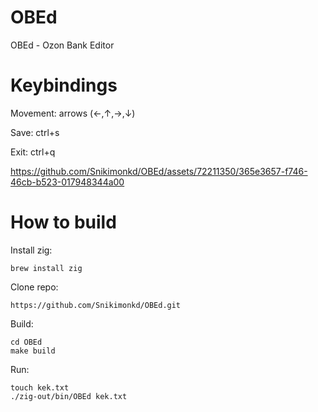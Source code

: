 # OBEd

OBEd - Ozon Bank Editor

# Keybindings

Movement: arrows (←,↑,→,↓)

Save: ctrl+s

Exit: ctrl+q

https://github.com/Snikimonkd/OBEd/assets/72211350/365e3657-f746-46cb-b523-017948344a00

# How to build

Install zig:

```
brew install zig
```

Clone repo:

```
https://github.com/Snikimonkd/OBEd.git
```

Build:

```
cd OBEd
make build
```

Run:

```
touch kek.txt
./zig-out/bin/OBEd kek.txt
```
